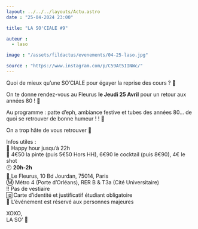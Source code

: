 ```yaml
---
layout: ../../../layouts/Actu.astro
date : "25-04-2024 23:00"

title: "LA SO'CIALE #9"

auteur :
  - laso

image : "/assets/fildactus/evenements/04-25-laso.jpg"

source : "https://www.instagram.com/p/C59At5IINWc/"
---
```


Quoi de mieux qu’une SO’CIALE pour égayer la reprise des cours ? 🥳

On te donne rendez-vous au Fleurus __le Jeudi 25 Avril__ pour un retour aux années 80 ! 🤪

Au programme : patte d’eph, ambiance festive et tubes des années 80… de quoi se retrouver de bonne humeur ! ! 🕺

On a trop hâte de vous retrouver 🤩

Infos utiles :  
🎉 Happy hour jusqu’à 22h  
🍹 4€50 la pinte (puis 5€50 Hors HH), 6€90 le cocktail (puis 8€90), 4€ le shot  
🕗 __20h-2h__  
📍 Le Fleurus, 10 Bd Jourdan, 75014, Paris  
Ⓜ️ Métro 4 (Porte d’Orléans), RER B & T3a (Cité Universitaire)  
‼️ Pas de vestiaire  
🆔 Carte d’identité et justificatif étudiant obligatoire  
🔞 L’événement est réservé aux personnes majeures

XOXO,  
LA SO’ 💛